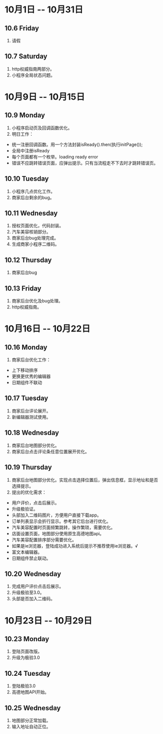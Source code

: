 # 10月1日 -- 10月31日

## 10.6 Friday
1. 请假

## 10.7 Saturday
1. http权威指南两部分。
2. 小程序全局状态问题。

# 10月9日 -- 10月15日

## 10.9 Monday
1. 小程序启动页及回调函数优化。
2. 明日工作：
* 统一注册回调函数。用一个方法封装isReady().then(执行initPage());  
* 全局中注册isReady  
* 每个页面都有一个枚举。loading ready error  
* 错误不应跳转错误页面，应弹出提示。只有当流程走不下去时才跳转错误页。  

## 10.10 Tuesday
1. 小程序几点优化工作。
2. 商家后台剩余的bug。

## 10.11 Wednesday
1. 授权页面优化，代码封装。
2. 汽车美容核销部分。
3. 商家后台bug处理完成。
4. 生成商家小程序二维码。

## 10.12 Thursday
1. 商家后台bug

## 10.13 Friday
1. 商家后台优化及bug处理。
2. http权威指南。

# 10月16日 -- 10月22日

## 10.16 Monday
1. 商家后台优化工作：
* 上下移动排序
* 更换更优秀的编辑器
* 日期组件不联动

## 10.17 Tuesday
1. 商家后台评论展开。
2. 新编辑器测试使用。

## 10.18 Wednesday
1. 商家后台地图部分优化。
2. 商家后台点击评论条任意位置展开优化。

## 10.19 Thursday
1. 商家后台地图部分优化。实现点击选择位置后，弹出信息框，显示地址和是否选择提示。
2. 提出的优化需求：
* 用户评价，点击后展示。
* 升级极验证。
* 头部加入二维码图片，方便用户直接下载app。
* 订单列表显示会折行显示。参考其它后台进行优化。
* 汽车美容配置时页面频繁跳转，操作繁琐，需要优化。
* 店面设置页面，地图部分使用原生高德地图api。
* 汽车美容配置排序部分需要优化。
* 如果是ie浏览器，登陆成功进入系统后提示不推荐使用ie浏览器。√
* 富文本编辑器。
* 日期组件禁止联动。

## 10.20 Wednesday
1. 完成用户评价点击后展示。
2. 升级极验至3.0。
3. 头部是否加入二维码。

# 10月23日 -- 10月29日

## 10.23 Monday
1. 登陆页面改版。
2. 升级为极验3.0

## 10.24 Tuesday
1. 登陆极验3.0
2. 高德地图API开始。

## 10.25 Wednesday
1. 地图部分正常加载。
2. 输入地址自动正位。